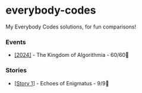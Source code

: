 # everybody-codes
My Everybody Codes solutions, for fun comparisons!

### Events

* [[2024]](ec_2024/README.md) - The Kingdom of Algorithmia - 60/60🐤

### Stories

* [[Story 1]](ec_1/README.md) - Echoes of Enigmatus - 9/9🐤
